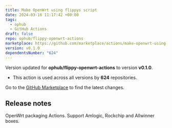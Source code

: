 ```yaml
---
title: Make OpenWrt using flippys script
date: 2024-03-16 11:17:42 +00:00
tags:
  - ophub
  - GitHub Actions
draft: false
repo: ophub/flippy-openwrt-actions
marketplace: https://github.com/marketplace/actions/make-openwrt-using-flippy-s-script
version: v0.1.0
dependentsNumber: "624"
---
```



Version updated for **ophub/flippy-openwrt-actions** to version **v0.1.0**.
- This action is used across all versions by **624** repositories.

Go to the [GitHub Marketplace](https://github.com/marketplace/actions/make-openwrt-using-flippy-s-script) to find the latest changes.

## Release notes

OpenWrt packaging Actions. Support Amlogic, Rockchip and Allwinner boxes.
